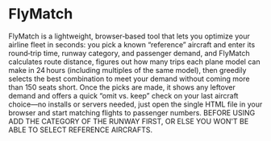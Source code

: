 # FlyMatch
FlyMatch is a lightweight, browser‑based tool that lets you optimize your airline fleet in seconds: you pick a known “reference” aircraft and enter its round‑trip time, runway category, and passenger demand, and FlyMatch calculates route distance, figures out how many trips each plane model can make in 24 hours (including multiples of the same model), then greedily selects the best combination to meet your demand without coming more than 150 seats short. Once the picks are made, it shows any leftover demand and offers a quick “omit vs. keep” check on your last aircraft choice—no installs or servers needed, just open the single HTML file in your browser and start matching flights to passenger numbers.  BEFORE USING ADD THE CATEGORY OF THE RUNWAY FIRST, OR ELSE YOU WON'T BE ABLE TO SELECT REFERENCE AIRCRAFTS.
